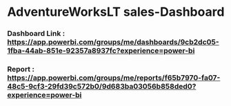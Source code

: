 # AdventureWorksLT sales-Dashboard

### Dashboard Link : https://app.powerbi.com/groups/me/dashboards/9cb2dc05-1fba-44ab-851e-92357a8937fc?experience=power-bi
### Report : https://app.powerbi.com/groups/me/reports/f65b7970-fa07-48c5-9cf3-29fd39c572b0/9d683ba03056b858ded0?experience=power-bi
